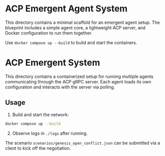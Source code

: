 
# ACP Emergent Agent System

This directory contains a minimal scaffold for an emergent agent setup. The blueprint includes a simple agent core, a lightweight ACP server, and Docker configuration to run them together.

Use `docker compose up --build` to build and start the containers.

# ACP Emergent System

This directory contains a containerized setup for running multiple agents
communicating through the ACP gRPC server. Each agent loads its own
configuration and interacts with the server via polling.

## Usage

1. Build and start the network:

```bash
docker compose up --build
```

2. Observe logs in `./logs` after running.

The scenario `scenarios/genesis_open_conflict.json` can be submitted via a
client to kick off the negotiation.
